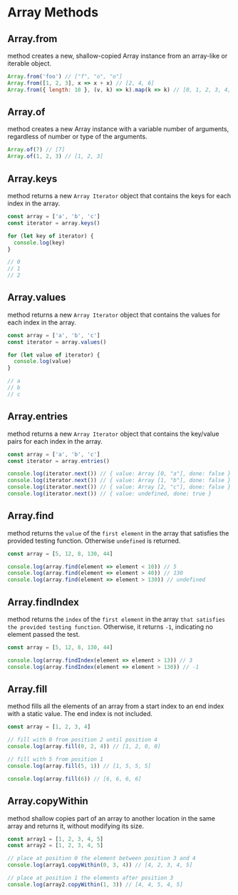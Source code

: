 # Array Methods

## Array.from
method creates a new, shallow-copied Array instance from an array-like or iterable object.

```js
Array.from('foo') // ["f", "o", "o"]
Array.from([1, 2, 3], x => x + x) // [2, 4, 6]
Array.from({ length: 10 }, (v, k) => k).map(k => k) // [0, 1, 2, 3, 4, 5, 6, 7, 8, 9]
```

## Array.of
method creates a new Array instance with a variable number of arguments, regardless of number or type of the arguments.

```js
Array.of(7) // [7]
Array.of(1, 2, 3) // [1, 2, 3]
```

## Array.keys
method returns a new `Array Iterator` object that contains the keys for each index in the array.

```js
const array = ['a', 'b', 'c']
const iterator = array.keys()

for (let key of iterator) {
  console.log(key)
}

// 0
// 1
// 2
```

## Array.values
method returns a new `Array Iterator` object that contains the values for each index in the array.

```js
const array = ['a', 'b', 'c']
const iterator = array.values()

for (let value of iterator) {
  console.log(value)
}

// a
// b
// c
```

## Array.entries
method returns a new `Array Iterator` object that contains the key/value pairs for each index in the array.

```js
const array = ['a', 'b', 'c']
const iterator = array.entries()

console.log(iterator.next()) // { value: Array [0, "a"], done: false }
console.log(iterator.next()) // { value: Array [1, "b"], done: false }
console.log(iterator.next()) // { value: Array [2, "c"], done: false }
console.log(iterator.next()) // { value: undefined, done: true }
```

## Array.find
method returns the `value` of the `first element` in the array that satisfies the provided testing function. Otherwise `undefined` is returned.

```js
const array = [5, 12, 8, 130, 44]

console.log(array.find(element => element < 10)) // 5
console.log(array.find(element => element > 40)) // 130
console.log(array.find(element => element > 130)) // undefined
```

## Array.findIndex
method returns the `index` of the `first element` in the array `that satisfies the provided testing function`. Otherwise, it returns `-1`, indicating no element passed the test.

```js
const array = [5, 12, 8, 130, 44]

console.log(array.findIndex(element => element > 13)) // 3
console.log(array.findIndex(element => element > 130)) // -1
```

## Array.fill
method fills all the elements of an array from a start index to an end index with a static value. The end index is not included.

```js
const array = [1, 2, 3, 4]

// fill with 0 from position 2 until position 4
console.log(array.fill(0, 2, 4)) // [1, 2, 0, 0]

// fill with 5 from position 1
console.log(array.fill(5, 1)) // [1, 5, 5, 5]

console.log(array.fill(6)) // [6, 6, 6, 6]
```

## Array.copyWithin
method shallow copies part of an array to another location in the same array and returns it, without modifying its size.

```js
const array1 = [1, 2, 3, 4, 5]
const array2 = [1, 2, 3, 4, 5]

// place at position 0 the element between position 3 and 4
console.log(array1.copyWithin(0, 3, 4)) // [4, 2, 3, 4, 5]

// place at position 1 the elements after position 3
console.log(array2.copyWithin(1, 3)) // [4, 4, 5, 4, 5]
```